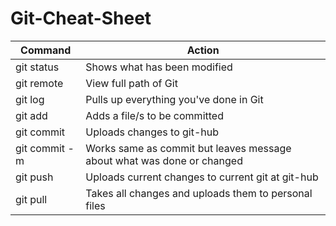 # Git-Cheat-Sheet
 
|   Command    |                              Action                                  |
|--------------|----------------------------------------------------------------------|
|git status    |Shows what has been modified                                          |
|git remote    |View full path of Git                                                 |
|git log       |Pulls up everything you've done in Git                                |
|git add       |Adds a file/s to be committed                                         |
|git commit    |Uploads changes to git-hub                                            |
|git commit -m |Works same as commit but leaves message about what was done or changed|
|git push      |Uploads current changes to current git at git-hub                     |
|git pull      |Takes all changes and uploads them to personal files                  |
